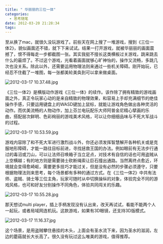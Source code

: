 ```yaml
---
title: " 华丽丽的三位一体"
categories:
  - 思考随笔
date: 2012-03-20 21:28:34
tags:
---
```


至从换了mac，就很久没玩游戏了。前些天在网上搜了一堆游戏，搜到《三位一体2》，貌似画面还不错，就下下来试试。结果一打开游戏，就被华丽丽的画面震撼了，恨不得每走一步都截图一张。其实我挺不擅长这类横板过关游戏，跳来跳去什么的最烦了。不过这个游戏，光看着画面就够心旷神怡的，操作又流畅，多跳几次也没关系。除此以外，还需要运用物理法则来通过一些机关障碍。刚开始玩，已经忍不住截了一堆图，每一张都美轮美奂到可以拿来做桌面。 

![](../../../images/2012/03/2012-03-17-10.37.48.jpg " 2012-03-17 10.37.48.jpg") 

《三位一体2》是横版动作游戏《三位一体》的续作。该作除了拥有精致的游戏画面之外，真正令玩家心动的是来自精致的物理效果，和容易上手却充满细节的绝佳操作手感，只要运用键盘上的WASD键加上鼠标，就能让游戏角色做出各种灵活的动作。而优美流畅的人物动作，加上芬兰电玩配乐大师阿普金尼精心擘画的乐 曲，搭配层次鲜明、色彩绚丽的游戏美术风格，可以让你细细品味与不死大军战斗的过程。 

![](../../../images/2012/03/2012-03-17-10.53.59.jpg "2012-03-17 10.53.59.jpg") 

游戏内容除了和不死大军进行激烈战斗外，你还必须发挥智慧解开各种机关或是克服地形障碍，才能一路往目标前进，寻找拯救王国的办法。例如眼前有无法步行通 过的毒沼或刀山，可以让法师召唤箱子当立足点，对技术有自信的话也可用盗贼从上空横越；有的地方则是需要骑士砍断绳索让巨石撞出通路。当然离终点愈近，环 境就会变得愈崎岖，需要更多技巧才能过关，但是没有必然的步骤必须遵守，只要根据物理法则来思考，每个场景都有多种的通过方式。在《三位一体2》中共有法师、盗贼、骑士等三位主角，玩家可随时从中切换操纵的对象，体验完全不同的游戏风格，也可和好友分别操作不同角色，体验共同闯关的乐趣。 

![](../../../images/2012/03/2012-03-17-10.55.28.jpg "2012-03-17 10.55.28.jpg") 

那天想试multi player，插上手柄发现没有认出来，改天再试试，看能不能两个人一起玩，或者局域网连机玩。这款游戏，如果有3D眼镜，还支持3D版模式。 

![](../../../images/2012/03/2012-03-17-11.16.37.jpg "2012-03-17 11.16.37.jpg") 

这个场景，是用盗贼攀住悬挂的木头，上面会有圣水流下来，因为圣水的滋润，左边的蘑菇就长大长高了。很久没有玩过这么唯美的游戏，值得推荐。
